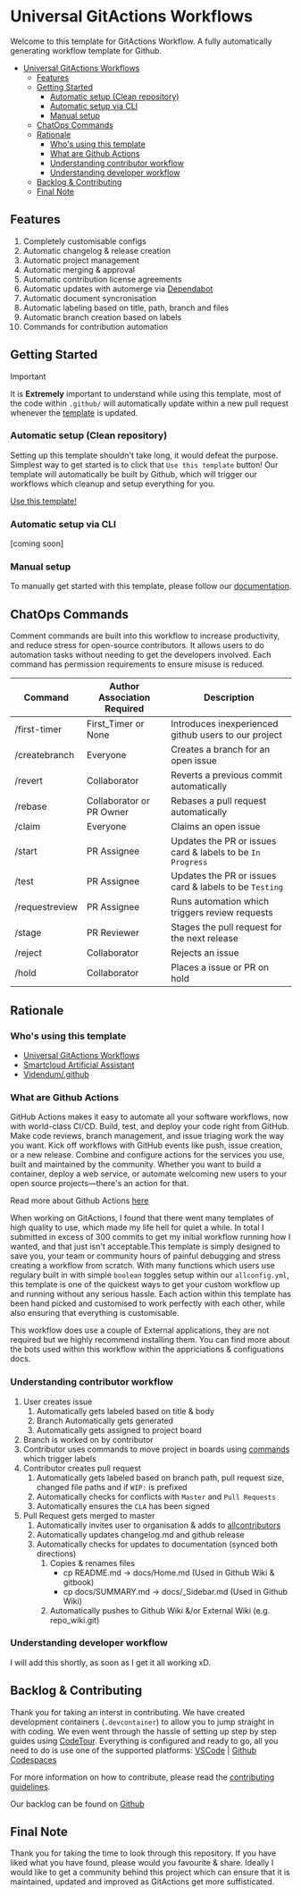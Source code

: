 # Universal GitActions Workflows

Welcome to this template for GitActions Workflow. A fully automatically generating workflow template for Github.

- [Universal GitActions Workflows](#universal-gitactions-workflows)
  - [Features](#features)
  - [Getting Started](#getting-started)
    - [Automatic setup (Clean repository)](#automatic-setup-clean-repository)
    - [Automatic setup via CLI](#automatic-setup-via-cli)
    - [Manual setup](#manual-setup)
  - [ChatOps Commands](#chatops-commands)
  - [Rationale](#rationale)
    - [Who's using this template](#whos-using-this-template)
    - [What are Github Actions](#what-are-github-actions)
    - [Understanding contributor workflow](#understanding-contributor-workflow)
    - [Understanding developer workflow](#understanding-developer-workflow)
  - [Backlog & Contributing](#backlog--contributing)
  - [Final Note](#final-note)

## Features

1. Completely customisable configs
2. Automatic changelog & release creation
3. Automatic project management
4. Automatic merging & approval
5. Automatic contribution license agreements
6. Automatic updates with automerge via [Dependabot](https://docs.github.com/en/github/managing-security-vulnerabilities/configuring-github-dependabot-security-updates)
7. Automatic document syncronisation
8. Automatic labeling based on title, path, branch and files
9. Automatic branch creation based on labels
10. Commands for contribution automation

## Getting Started

> [!IMPORTANT]
> It is **Extremely** important to understand while using this template, most of the code within `.github/` will automatically update within a new pull request whenever the [template](https://github.com/Videndum/Universal-GitAction-Workflows) is updated.

### Automatic setup (Clean repository)

Setting up this template shouldn't take long, it would defeat the purpose. Simplest way to get started is to click that `Use this template` button! Our template will automatically be built by Github, which will trigger our workflows which cleanup and setup everything for you.

[Use this template!](https://github.com/Videndum/Universal-GitAction-Workflows/generate)

### Automatic setup via CLI

[coming soon]

### Manual setup

To manually get started with this template, please follow our [documentation](docs/getting-started/getting-started.md).

## ChatOps Commands

Comment commands are built into this workflow to increase productivity, and reduce stress for open-source contributors. It allows users to do automation tasks without needing to get the developers involved. Each command has permission requirements to ensure misuse is reduced.

| Command        | Author Association Required | Description                                                |
| -------------- | --------------------------- | ---------------------------------------------------------- |
| /first-timer   | First_Timer or None         | Introduces inexperienced github users to our project       |
| /createbranch  | Everyone                    | Creates a branch for an open issue                         |
| /revert        | Collaborator                | Reverts a previous commit automatically                    |
| /rebase        | Collaborator or PR Owner    | Rebases a pull request automatically                       |
| /claim         | Everyone                    | Claims an open issue                                       |
| /start         | PR Assignee                 | Updates the PR or issues card & labels to be `In Progress` |
| /test          | PR Assignee                 | Updates the PR or issues card & labels to be `Testing`     |
| /requestreview | PR Assignee                 | Runs automation which triggers review requests             |
| /stage         | PR Reviewer                 | Stages the pull request for the next release               |
| /reject        | Collaborator                | Rejects an issue                                           |
| /hold          | Collaborator                | Places a issue or PR on hold                               |

## Rationale

### Who's using this template

- [Universal GitActions Workflows](https://github.com/Videndum/Universal-GitAction-Workflows)
- [Smartcloud Artificial Assistant](https://github.com/Videndum/smartcloud)
- [Videndum/.github](https://github.com/Videndum/.github)

### What are Github Actions

GitHub Actions makes it easy to automate all your software workflows, now with world-class CI/CD. Build, test, and deploy your code right from GitHub. Make code reviews, branch management, and issue triaging work the way you want. Kick off workflows with GitHub events like push, issue creation, or a new release. Combine and configure actions for the services you use, built and maintained by the community. Whether you want to build a container, deploy a web service, or automate welcoming new users to your open source projects—there's an action for that.

Read more about Github Actions [here](https://github.com/features/actions)

When working on GitActions, I found that there went many templates of high quality to use, which made my life hell for quiet a while. In total I submitted in excess of 300 commits to get my initial workflow running how I wanted, and that just isn't acceptable.This template is simply designed to save you, your team or community hours of painful debugging and stress creating a workflow from scratch. With many functions which users use regulary built in with simple `boolean` toggles setup within our `allconfig.yml`, this template is one of the quickest ways to get your custom workflow up and running without any serious hassle. Each action within this template has been hand picked and customised to work perfectly with each other, while also ensuring that everything is customisable.

This workflow does use a couple of External applications, they are not required but we highly recommend installing them. You can find more about the bots used within this workflow within the appriciations & configuations docs.

<!-- Move to another page -->

### Understanding contributor workflow

1. User creates issue
   1. Automatically gets labeled based on title & body
   2. Branch Automatically gets generated
   3. Automatically gets assigned to project board
2. Branch is worked on by contributor
3. Contributor uses commands to move project in boards using [commands](#chatops-commands) which trigger labels
4. Contributor creates pull request
   1. Automatically gets labeled based on branch path, pull request size, changed file paths and if `WIP:` is prefixed
   2. Automatically checks for conflicts with `Master` and `Pull Requests`
   3. Automatically ensures the `CLA` has been signed
5. Pull Request gets merged to master
   1. Automatically invites user to organisation & adds to [allcontributors](https://allcontributors.org/)
   2. Automatically updates changelog.md and github release
   3. Automatically checks for updates to documentation (synced both directions)
      1. Copies & renames files
         - cp README.md -> docs/Home.md (Used in Github Wiki & gitbook)
         - cp docs/SUMMARY.md -> docs/\_Sidebar.md (Used in Github Wiki)
      2. Automatically pushes to Github Wiki &/or External Wiki (e.g. repo_wiki.git)

### Understanding developer workflow

I will add this shortly, as soon as I get it all working xD.

## Backlog & Contributing

Thank you for taking an interst in contributing. We have created development containers (`.devcontainer`) to allow you to jump straight in with coding. We even went through the hassle of setting up step by step guides using [CodeTour](https://github.com/vsls-contrib/codetour). Everything is configured and ready to go, all you need to do is use one of the supported platforms: [VSCode](https://code.visualstudio.com/docs/remote/remote-overview) | [Github Codespaces](https://github.com/features/codespaces)

For more information on how to contribute, please read the [contributing guidelines](docs/contributing/README.md).

Our backlog can be found on [Github](https://github.com/Videndum/Universal-GitAction-Workflows/projects/1)

## Final Note

Thank you for taking the time to look through this repository. If you have liked what you have found, please would you favourite & share. Ideally I would like to get a community behind this project which can ensure that it is maintained, updated and improved as GitActions get more suffisticated.
